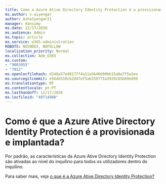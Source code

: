 ```yaml
---
title: Como a Azure Ative Directory Identity Protection é a provisionada e implantada
ms.author: v-aiyengar
author: AshaIyengar21
manager: dansimp
ms.date: 12/17/2020
ms.audience: Admin
ms.topic: article
ms.service: o365-administration
ROBOTS: NOINDEX, NOFOLLOW
localization_priority: Normal
ms.collection: Adm_O365
ms.custom:
- "9003955"
- "7012"
ms.openlocfilehash: d248a57e99177f4a11a5640d90bb15a0a7f5a3ee
ms.sourcegitcommit: e56dd310cb2d4fef5ab339775a3929c85b69ed99
ms.translationtype: MT
ms.contentlocale: pt-PT
ms.lasthandoff: 12/17/2020
ms.locfileid: "49714900"
---
```

# <a name="how-azure-active-directory-identity-protection-is-provisioned-and-deployed"></a>Como é que a Azure Ative Directory Identity Protection é a provisionada e implantada?

Por padrão, as características da Azure Ative Directory Identity Protection são ativadas ao nível do inquilino para todos os utilizadores dentro do inquilino.

Para saber mais, veja [o que é a Azure Ative Directory Identity Protection?](https://go.microsoft.com/fwlink/?linkid=2130395)